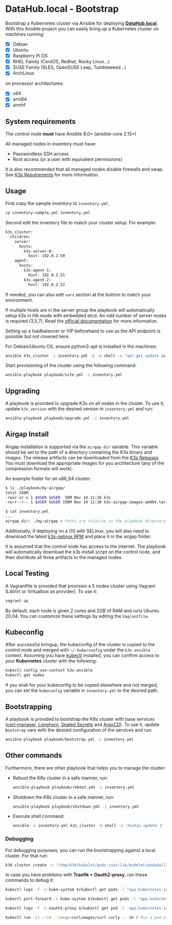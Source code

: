 # DataHub.local - Bootstrap

Bootstrap a Kubernetes cluster via Ansible for deploying [**DataHub.local**](https://datahub-local.alvsanand.com/). With this Ansible project you can easily bring up a Kubernetes cluster on machines running:

- [X] Debian
- [X] Ubuntu
- [X] Raspberry Pi OS
- [X] RHEL Family (CentOS, Redhat, Rocky Linux...)
- [X] SUSE Family (SLES, OpenSUSE Leap, Tumbleweed...)
- [X] ArchLinux

on processor architectures:

- [X] x64
- [X] arm64
- [X] armhf

## System requirements

The control node **must** have Ansible 8.0+ (ansible-core 2.15+)

All managed nodes in inventory must have:
- Passwordless SSH access
- Root access (or a user with equivalent permissions) 

It is also recommended that all managed nodes disable firewalls and swap. See [K3s Requirements](https://docs.k3s.io/installation/requirements) for more information.

## Usage

First copy the sample inventory to `inventory.yml`.

```bash
cp inventory-sample.yml inventory.yml
```

Second edit the inventory file to match your cluster setup. For example:
```bash
k3s_cluster:
  children:
    server:
      hosts:
        k3s-server-0:
          host: 192.0.2.50
    agent:
      hosts:
        k3s-agent-1:
          host: 192.0.2.51
        k3s-agent-2:
          host: 192.0.2.52
```

If needed, you can also edit `vars` section at the bottom to match your environment.

If multiple hosts are in the server group the playbook will automatically setup k3s in HA mode with embedded etcd.
An odd number of server nodes is required (3,5,7). Read the [official documentation](https://docs.k3s.io/datastore/ha-embedded) for more information.

Setting up a loadbalancer or VIP beforehand to use as the API endpoint is possible but not covered here.


For Debian/Ubuntu OS, ensure python3-apt is installed in the machines:

```bash
ansible k3s_cluster -i inventory.yml -b -m shell -a "apt-get update && apt-get install -y python3-apt"
```

Start provisioning of the cluster using the following command:

```bash
ansible-playbook playbook/site.yml -i inventory.yml
```

## Upgrading

A playbook is provided to upgrade K3s on all nodes in the cluster. To use it, update `k3s_version` with the desired version in `inventory.yml` and run:

```bash
ansible-playbook playbook/upgrade.yml -i inventory.yml
```

## Airgap Install

Airgap installation is supported via the `airgap_dir` variable. This variable should be set to the path of a directory containing the K3s binary and images. The release artifacts can be downloaded from the [K3s Releases](https://github.com/k3s-io/k3s/releases). You must download the appropriate images for you architecture (any of the compression formats will work).

An example folder for an x86_64 cluster:
```bash
$ ls ./playbook/my-airgap/
total 248M
-rwxr-xr-x 1 $USER $USER  58M Nov 14 11:28 k3s
-rw-r--r-- 1 $USER $USER 190M Nov 14 11:30 k3s-airgap-images-amd64.tar.gz

$ cat inventory.yml
...
airgap_dir: ./my-airgap # Paths are relative to the playbook directory
```

Additionally, if deploying on a OS with SELinux, you will also need to download the latest [k3s-selinux RPM](https://github.com/k3s-io/k3s-selinux/releases/latest) and place it in the airgap folder.


It is assumed that the control node has access to the internet. The playbook will automatically download the k3s install script on the control node, and then distribute all three artifacts to the managed nodes.

## Local Testing

A Vagrantfile is provided that provision a 5 nodes cluster using Vagrant (LibVirt or Virtualbox as provider). To use it:

```bash
vagrant up
```

By default, each node is given 2 cores and 2GB of RAM and runs Ubuntu 20.04. You can customize these settings by editing the `Vagrantfile`.

## Kubeconfig

After successful bringup, the kubeconfig of the cluster is copied to the control node  and merged with `~/.kube/config` under the `k3s-ansible` context.
Assuming you have [kubectl](https://kubernetes.io/docs/tasks/tools/#kubectl) installed, you can confirm access to your **Kubernetes** cluster with the following:

```bash
kubectl config use-context k3s-ansible
kubectl get nodes
```

If you wish for your kubeconfig to be copied elsewhere and not merged, you can set the `kubeconfig` variable in `inventory.yml` to the desired path.

## Bootstrapping

A playbook is provided to bootstrap the K8s cluster with base services ([cert-manager](https://cert-manager.io/), [Longhorn](https://longhorn.io/), [Sealed Secrets](https://sealed-secrets.netlify.app/) and [ArgoCD](argo-cd.readthedocs.io)). To use it, update `Bootstrap` vars with the desired configuration of the services and run:

```bash
ansible-playbook playbook/bootstrap.yml -i inventory.yml
```

## Other commands

Furthermore, there are other playbook that helps you to manage the cluster:

- Reboot the K8s cluster in a safe manner, run:

  ```bash
  ansible-playbook playbook/reboot.yml -i inventory.yml
  ```
- Shutdown the K8s cluster in a safe manner, run:

  ```bash
  ansible-playbook playbook/shutdown.yml -i inventory.yml
  ```
- Execute shell command:

  ```bash
  ansible -i inventory.yml k3s_cluster -m shell -a 'dietpi-update 1'
  ```

### Debugging

For debugging purposes, you can run the bootstrapping against a local cluster. For that run:

```bash
k3d cluster create -v "/tmp/k3d/kubelet/pods:/var/lib/kubelet/pods@all" -p "8443:443@loadbalancer" --agents 2
```

In case you have problems with **Traefik + Oauth2-proxy**, run these commands to debug it:

```bash
kubectl logs -f -n kube-system $(kubectl get pods -l "app.kubernetes.io/name=traefik" -n kube-system -o=name) # Check traefik logs

kubectl port-forward -n kube-system $(kubectl get pods -l "app.kubernetes.io/name=traefik" -n kube-system -o=name) 9000:9000 # Port forward traefik dashboard

kubectl logs -f -n oauth2-proxy $(kubectl get pod -l 'app.kubernetes.io/name=oauth2-proxy' -n oauth2-proxy -o=name) # Check oauth2-proxy logs

kubectl run -it --rm --image=curlimages/curl curly -- sh # Run a pod with curl
```
